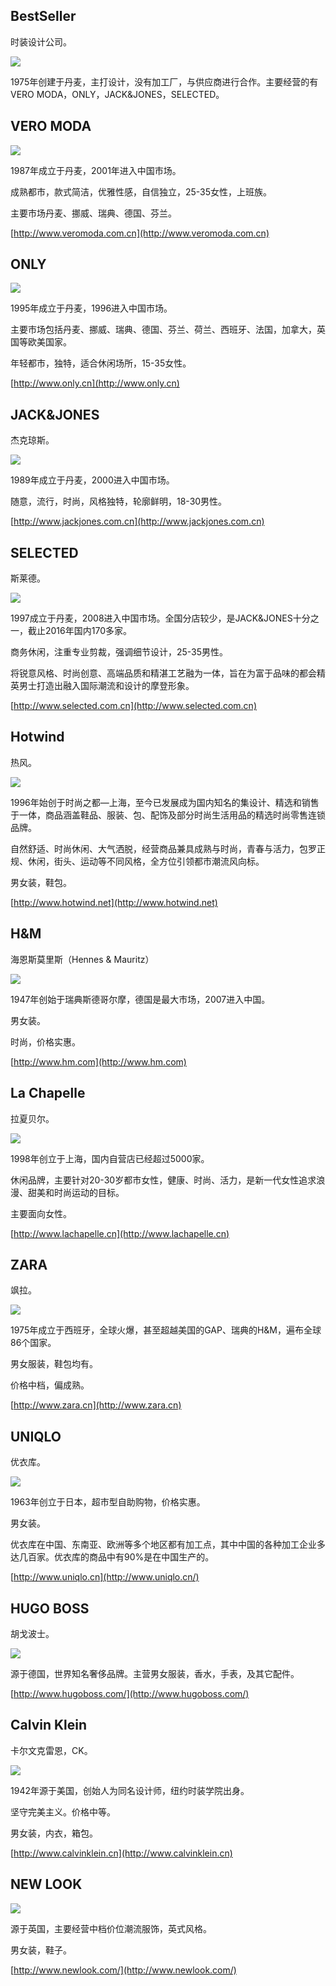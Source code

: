 ## BestSeller

时装设计公司。

![](/assets/bestseller.png)

1975年创建于丹麦，主打设计，没有加工厂，与供应商进行合作。主要经营的有VERO MODA，ONLY，JACK&JONES，SELECTED。

## VERO MODA

![](/assets/veromoda.png)

1987年成立于丹麦，2001年进入中国市场。

成熟都市，款式简洁，优雅性感，自信独立，25-35女性，上班族。

主要市场丹麦、挪威、瑞典、德国、芬兰。

[http://www.veromoda.com.cn](http://www.veromoda.com.cn)

## ONLY

![](/assets/only.png)

1995年成立于丹麦，1996进入中国市场。

主要市场包括丹麦、挪威、瑞典、德国、芬兰、荷兰、西班牙、法国，加拿大，英国等欧美国家。

年轻都市，独特，适合休闲场所，15-35女性。

[http://www.only.cn](http://www.only.cn)

## JACK&JONES

杰克琼斯。

![](/assets/jackjones.png)

1989年成立于丹麦，2000进入中国市场。

随意，流行，时尚，风格独特，轮廓鲜明，18-30男性。

[http://www.jackjones.com.cn](http://www.jackjones.com.cn)

## SELECTED

斯莱德。

![](/assets/selected.png)

1997成立于丹麦，2008进入中国市场。全国分店较少，是JACK&JONES十分之一，截止2016年国内170多家。

商务休闲，注重专业剪裁，强调细节设计，25-35男性。

将锐意风格、时尚创意、高端品质和精湛工艺融为一体，旨在为富于品味的都会精英男士打造出融入国际潮流和设计的摩登形象。

[http://www.selected.com.cn](http://www.selected.com.cn)

## Hotwind

热风。

![](/assets/hotwind.png)

1996年始创于时尚之都—上海，至今已发展成为国内知名的集设计、精选和销售于一体，商品涵盖鞋品、服装、包、配饰及部分时尚生活用品的精选时尚零售连锁品牌。

自然舒适、时尚休闲、大气洒脱，经营商品兼具成熟与时尚，青春与活力，包罗正规、休闲，街头、运动等不同风格，全方位引领都市潮流风向标。

男女装，鞋包。

[http://www.hotwind.net](http://www.hotwind.net)

## H&M

海恩斯莫里斯（Hennes & Mauritz）

![](/assets/hm.png)

1947年创始于瑞典斯德哥尔摩，德国是最大市场，2007进入中国。

男女装。

时尚，价格实惠。

[http://www.hm.com](http://www.hm.com)

## La Chapelle

拉夏贝尔。

![](/assets/lachapelle.png)

1998年创立于上海，国内自营店已经超过5000家。

休闲品牌，主要针对20-30岁都市女性，健康、时尚、活力，是新一代女性追求浪漫、甜美和时尚运动的目标。

主要面向女性。

[http://www.lachapelle.cn](http://www.lachapelle.cn)

## ZARA

飒拉。

![](/assets/zara.png)

1975年成立于西班牙，全球火爆，甚至超越美国的GAP、瑞典的H&M，遍布全球86个国家。

男女服装，鞋包均有。

价格中档，偏成熟。

[http://www.zara.cn](http://www.zara.cn)

## UNIQLO

优衣库。

![](/assets/uniqlo.png)

1963年创立于日本，超市型自助购物，价格实惠。

男女装。

优衣库在中国、东南亚、欧洲等多个地区都有加工点，其中中国的各种加工企业多达几百家。优衣库的商品中有90%是在中国生产的。

[http://www.uniqlo.cn](http://www.uniqlo.cn/)

## HUGO BOSS

胡戈波士。

![](/assets/hugoboss.png)

源于德国，世界知名奢侈品牌。主营男女服装，香水，手表，及其它配件。

[http://www.hugoboss.com/](http://www.hugoboss.com/)

## Calvin Klein

卡尔文克雷恩，CK。

![](/assets/calvinklein.png)

1942年源于美国，创始人为同名设计师，纽约时装学院出身。

坚守完美主义。价格中等。

男女装，内衣，箱包。

[http://www.calvinklein.cn](http://www.calvinklein.cn)

## NEW LOOK

![](/assets/newlook.png)

源于英国，主要经营中档价位潮流服饰，英式风格。

男女装，鞋子。

[http://www.newlook.com/](http://www.newlook.com/)

